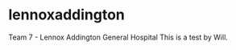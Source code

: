 lennoxaddington
===============

Team 7 - Lennox Addington General Hospital
This is a test by Will.  
